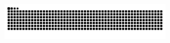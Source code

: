 <img src="https://raw.githubusercontent.com/kimmyxpow/kimmyxpow/output/snake.svg" alt="Snake animation" />
